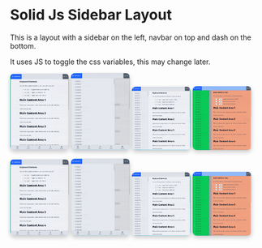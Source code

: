 # Solid Js Sidebar Layout


<style>
.image-grid img {
    width: calc(25% - 10px);
    max-width: 100%;
    height: auto;
    border-radius: 8px;
    box-shadow: 0 4px 8px rgba(0, 0, 0, 0.2);
}

@media (max-width: 800px) {
    .image-grid img {
        width: calc(50% - 10px);
    }
}

@media (max-width: 500px) {
    .image-grid img {
        width: calc(100% - 10px);
    }
}
</style>

This is a layout with a sidebar on the left, navbar on top and dash on the bottom.

It uses JS to toggle the css variables, this may change later.

<div class="image-grid">

![](./assets/2025-08-11T17:37:14.495403.png)
![](./assets/2025-08-11T17:38:01.435287.png)
![](./assets/2025-08-11T17:38:35.535739.png)
![](./assets/2025-08-11T17:38:43.832529.png)


</div>


<html>
<div class="image-grid">
    <img src="./assets/2025-08-11T17:37:14.495403.png" alt="Image 1">
    <img src="./assets/2025-08-11T17:38:01.435287.png" alt="Image 2">
    <img src="./assets/2025-08-11T17:38:35.535739.png" alt="Image 3">
    <img src="./assets/2025-08-11T17:38:43.832529.png" alt="Image 4">
</div>
</html>
